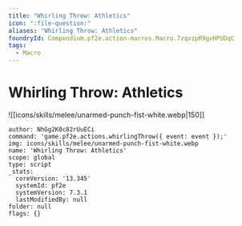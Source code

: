 ```yaml
---
title: "Whirling Throw: Athletics"
icon: ":file-question:"
aliases: "Whirling Throw: Athletics"
foundryId: Compendium.pf2e.action-macros.Macro.7zqvzpR9gvHPUDqC
tags:
  - Macro
---
```


# Whirling Throw: Athletics
![[icons/skills/melee/unarmed-punch-fist-white.webp|150]]

```Macro
author: NhGg2K0c82rUuECi
command: 'game.pf2e.actions.whirlingThrow({ event: event });'
img: icons/skills/melee/unarmed-punch-fist-white.webp
name: 'Whirling Throw: Athletics'
scope: global
type: script
_stats:
  coreVersion: '13.345'
  systemId: pf2e
  systemVersion: 7.3.1
  lastModifiedBy: null
folder: null
flags: {}
```
